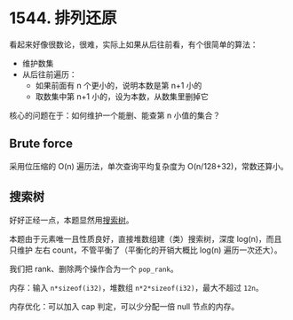 # 1544. 排列还原

看起来好像很数论，很难，实际上如果从后往前看，有个很简单的算法：
- 维护数集
- 从后往前遍历：
  - 如果前面有 n 个更小的，说明本数是第 n+1 小的
  - 取数集中第 n+1 小的，设为本数，从数集里删掉它

核心的问题在于：如何维护一个能删、能查第 n 小值的集合？

## Brute force
采用位压缩的 O(n) 遍历法，单次查询平均复杂度为 O(n/128+32)，常数还算小。

## 搜索树
好好正经一点，本题显然用[搜索树](https://oi.wiki/ds/bst/)。

本题由于元素唯一且性质良好，直接堆数组建（类）搜索树，深度 log(n)，而且只维护
左右 count，不管平衡了（平衡化的开销大概比 log(n) 遍历一次还大）。

我们把 rank、删除两个操作合为一个 `pop_rank`。

内存：输入 `n*sizeof(i32)`，堆数组 `n*2*sizeof(i32)`，最大不超过 `12n`。

内存优化：可以加入 cap 判定，可以少分配一倍 null 节点的内存。